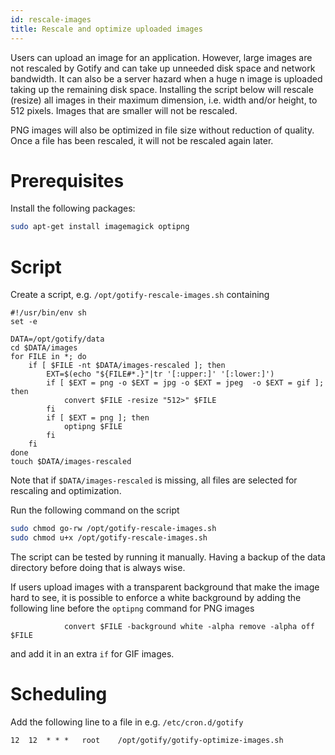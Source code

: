```yaml
---
id: rescale-images
title: Rescale and optimize uploaded images
---
```


Users can upload an image for an application. However,  large images are not
rescaled by Gotify and can take up unneeded disk space and network bandwidth.
It can also be a server hazard when a huge n image is uploaded taking up the
remaining disk space. Installing the script below will rescale (resize) all
images in their maximum dimension, i.e. width and/or height, to 512 pixels.
Images that are smaller will not be rescaled.

PNG images will also be optimized in file size without reduction of quality.
Once a file has been rescaled, it will not be rescaled again later.

# Prerequisites

Install the following packages:

```bash
sudo apt-get install imagemagick optipng
```

# Script

Create a script, e.g. `/opt/gotify-rescale-images.sh` containing

```shell
#!/usr/bin/env sh
set -e

DATA=/opt/gotify/data
cd $DATA/images
for FILE in *; do
    if [ $FILE -nt $DATA/images-rescaled ]; then
        EXT=$(echo "${FILE#*.}"|tr '[:upper:]' '[:lower:]')
        if [ $EXT = png -o $EXT = jpg -o $EXT = jpeg  -o $EXT = gif ]; then
            convert $FILE -resize "512>" $FILE
        fi
        if [ $EXT = png ]; then
            optipng $FILE
        fi
    fi
done
touch $DATA/images-rescaled
```

Note that if `$DATA/images-rescaled` is missing, all files are selected for
rescaling and optimization. 

Run the following command on the script

```bash
sudo chmod go-rw /opt/gotify-rescale-images.sh
sudo chmod u+x /opt/gotify-rescale-images.sh
```

The script can be tested by running it manually. Having a backup of the data
directory before doing that is always wise.

If users upload images with a transparent background that make the image hard to
see, it is possible to enforce a white background by adding the following line
before the `optipng` command for PNG images

```shell
            convert $FILE -background white -alpha remove -alpha off $FILE
```

and add it in an extra `if` for GIF images.

# Scheduling

Add the following line to a file in e.g. `/etc/cron.d/gotify`

```shell
12	12	* * *	root	/opt/gotify/gotify-optimize-images.sh
```
